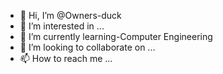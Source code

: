 - 👋 Hi, I’m @Owners-duck
- 👀 I’m interested in ...
- 🌱 I’m currently learning-Computer Engineering
- 💞️ I’m looking to collaborate on ...
- 📫 How to reach me ...

<!---
Owners-duck/Owners-duck is a ✨ special ✨ repository because its `README.md` (this file) appears on your GitHub profile.
You can click the Preview link to take a look at your changes.
--->
